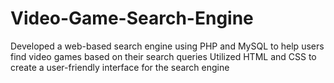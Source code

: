 # Video-Game-Search-Engine

Developed a web-based search engine using PHP and MySQL to help users find video games based on their search queries
Utilized HTML and CSS to create a user-friendly interface for the search engine
